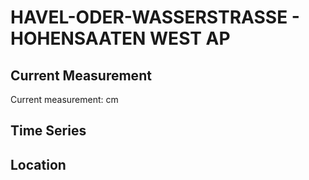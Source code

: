 # HAVEL-ODER-WASSERSTRASSE - HOHENSAATEN WEST AP

## Current Measurement

Current measurement: <Value topic="rivers/pegel-online/HOW/HOHENSAATEN WEST AP/measurementValue"/> cm

## Time Series

<TimeSeries topic="rivers/pegel-online/HOW/HOHENSAATEN WEST AP/measurementValue" period="week" />

## Location

<WorldMap>
  <Marker lat="52.876693972018415" lon="14.151790666503565" labelTopic="rivers/pegel-online/HOW/HOHENSAATEN WEST AP" />
</WorldMap>
